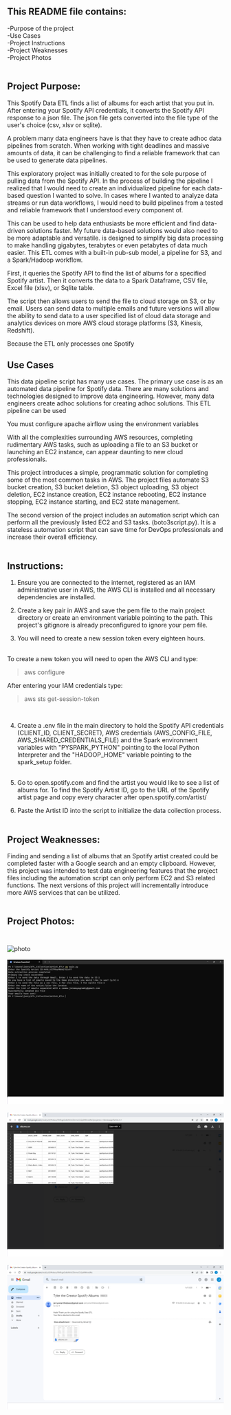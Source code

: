 <br>

## This README file contains:
-Purpose of the project <br>
-Use Cases<br>
-Project Instructions<br>
-Project Weaknesses<br>
-Project Photos <br><br>
## Project Purpose:

This Spotify Data ETL finds a list of albums for each artist that you put in. After entering your Spotify API credentials, it converts the Spotify API response to a json file. The json file gets converted into the file type of the user's choice (csv, xlsv or sqlite).

A problem many data engineers have is that they have to create adhoc data pipelines from scratch. When working with tight deadlines and massive amounts of data, it can be challenging to find a reliable framework that can be used to generate data pipelines. 

This exploratory project was initially created to for the sole purpose of pulling data from the Spotify API. In the process of building the pipeline I realized that I would need to create an individualized pipeline for each data-based question I wanted to solve. In cases where I wanted to analyze data streams or run data workflows, I would need to build pipelines from a tested and reliable framework that I understood every component of. 

This can be used to help data enthusiasts be more efficient and find data-driven solutions faster.   My future data-based solutions would also need to be more adaptable and versatile. 
 is designed to simplify big data processing to make handling gigabytes, terabytes or even petabytes of data much easier. This ETL comes with a built-in pub-sub model, a pipeline for S3, and a Spark/Hadoop workflow.

First, it queries the Spotify API to find the list of albums for a specified Spotify artist. Then it converts the data to a Spark Dataframe, CSV file, Excel file (xlsv), or Sqlite table. 

The script then allows users to send the file to cloud storage on S3, or by email. Users can send data to multiple emails and future versions will allow the ability to send data to a user specified list of cloud data storage and analytics devices on more AWS cloud storage platforms (S3, Kinesis, Redshift).

Because the ETL only processes one Spotify 

## Use Cases<br>

This data pipeline script has many use cases. The primary use case is as an automated data pipeline for Spotify data. 
There are many solutions and technologies designed to improve data engineering. However, many data engineers create adhoc solutions
for creating adhoc solutions. This ETL pipeline can be used  

You must configure apache airflow using the environment variables

With all the complexities surrounding AWS resources, completing rudimentary AWS tasks, such as uploading a file to an S3 bucket or launching an EC2 instance, can appear daunting to new cloud professionals. 

This project introduces a simple, programmatic solution for completing some of the most common tasks in AWS. The project files automate S3 bucket creation, S3 bucket deletion, S3 object uploading, S3 object deletion, EC2 instance creation, EC2 instance rebooting, EC2 instance stopping, EC2 instance starting, and EC2 state management.

The second version of the project includes an automation script which can perform all the previously listed EC2 and S3 tasks. (boto3script.py). It is a stateless automation script that can save time for DevOps professionals and increase their overall efficiency.<br><br>

## Instructions:

1. Ensure you are connected to the internet, registered as an IAM administrative user in AWS, the AWS CLI is installed and all necessary dependencies are installed.

2. Create a key pair in AWS and save the pem file to the main project directory or create an environment variable pointing to the path. This project's gitignore is already preconfigured to ignore your pem file.

3. You will need to create a new session token every eighteen hours.<br><br>

To create a new token you will need to open the AWS CLI and type:
> aws configure

After entering your IAM credentials type:
> aws sts get-session-token<br>


<br> 

4. Create a .env file in the main directory to hold the
Spotify API credentials (CLIENT_ID, CLIENT_SECRET), AWS credentials (AWS_CONFIG_FILE, AWS_SHARED_CREDENTIALS_FILE) and the Spark environment variables with "PYSPARK_PYTHON" pointing to the local Python Interpreter and the "HADOOP_HOME" variable pointing to the spark_setup folder.
<br><br>

5. Go to open.spotify.com and find the artist you would like to see a list of albums for. To find the Spotify Artist ID, go to the URL of the Spotify artist page and copy every character after open.spotify.com/artist/

6. Paste the Artist ID into the script to initialize the data collection process.<br><br>

 
## Project Weaknesses:
Finding and sending a list of albums that an Spotify artist created could be completed faster with a Google search and an empty clipboard. However, this project was intended to test data engineering features
that the project files including the automation script can only perform EC2 and S3 related functions. The next versions of this project will incrementally introduce more AWS services that can be utilized. <br><br>

## Project Photos:<br><br>
![photo](photos/screenshot4.png)<br><br>
![photo](photos/screenshot1.png)<br><br>
![photo](photos/screenshot3.png)<br><br>
![photo](photos/screenshot2.png)